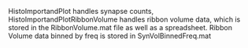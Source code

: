 HistoImportandPlot handles synapse counts, HistoImportandPlotRibbonVolume handles ribbon volume data, 
which is stored in the RibbonVolume.mat file as well as a spreadsheet. Ribbon Volume data binned by freq
is stored in SynVolBinnedFreq.mat
